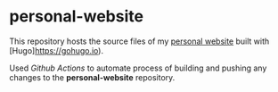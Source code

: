 # personal-website

This repository hosts the source files of my [personal website](https://manosvek.github.io/personal-website/) built with [Hugo]https://gohugo.io).

Used *Github Actions* to automate process of building and pushing any changes to the **personal-website** repository.
